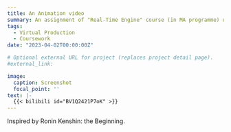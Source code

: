 ```yaml
---
title: An Animation video
summary: An assignment of "Real-Time Engine" course (in MA programme) using Unreal Engine 5.2.
tags:
  - Virtual Production
  - Coursework
date: "2023-04-02T00:00:00Z"

# Optional external URL for project (replaces project detail page).
#external_link: 

image:
  caption: Screenshot
  focal_point: ''
text: |-
  {{< bilibili id="BV1Q2421P7oK" >}}
---
```

Inspired by Ronin Kenshin: the Beginning.